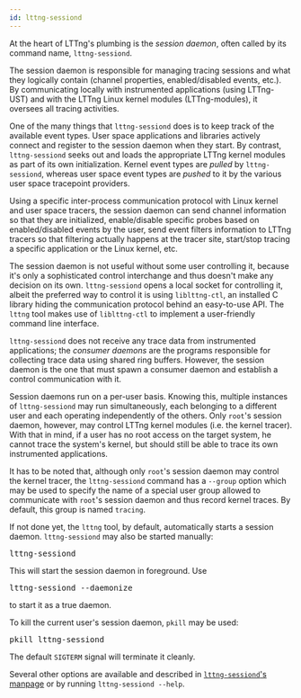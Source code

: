 ```yaml
---
id: lttng-sessiond
---
```


At the heart of LTTng's plumbing is the _session daemon_, often called
by its command name, `lttng-sessiond`.

The session daemon is responsible for managing tracing sessions and
what they logically contain (channel properties, enabled/disabled
events, etc.). By communicating locally with instrumented applications
(using LTTng-UST) and with the LTTng Linux kernel modules
(LTTng-modules), it oversees all tracing activities.

One of the many things that `lttng-sessiond` does is to keep
track of the available event types. User space applications and
libraries actively connect and register to the session daemon when they
start. By contrast, `lttng-sessiond` seeks out and loads the appropriate
LTTng kernel modules as part of its own initialization. Kernel event
types are _pulled_ by `lttng-sessiond`, whereas user space event types
are _pushed_ to it by the various user space tracepoint providers.

Using a specific inter-process communication protocol with Linux kernel
and user space tracers, the session daemon can send channel information
so that they are initialized, enable/disable specific probes based on
enabled/disabled events by the user, send event filters information to
LTTng tracers so that filtering actually happens at the tracer site,
start/stop tracing a specific application or the Linux kernel, etc.

The session daemon is not useful without some user controlling it,
because it's only a sophisticated control interchange and thus
doesn't make any decision on its own. `lttng-sessiond` opens a local
socket for controlling it, albeit the preferred way to control it is
using `liblttng-ctl`, an installed C library hiding the communication
protocol behind an easy-to-use API. The `lttng` tool makes use of
`liblttng-ctl` to implement a user-friendly command line interface.

`lttng-sessiond` does not receive any trace data from instrumented
applications; the _consumer daemons_ are the programs responsible for
collecting trace data using shared ring buffers. However, the session
daemon is the one that must spawn a consumer daemon and establish
a control communication with it.

Session daemons run on a per-user basis. Knowing this, multiple
instances of `lttng-sessiond` may run simultaneously, each belonging
to a different user and each operating independently of the others.
Only `root`'s session daemon, however, may control LTTng kernel modules
(i.e. the kernel tracer). With that in mind, if a user has no root
access on the target system, he cannot trace the system's kernel, but
should still be able to trace its own instrumented applications.

It has to be noted that, although only `root`'s session daemon may
control the kernel tracer, the `lttng-sessiond` command has a `--group`
option which may be used to specify the name of a special user group
allowed to communicate with `root`'s session daemon and thus record
kernel traces. By default, this group is named `tracing`.

If not done yet, the `lttng` tool, by default, automatically starts a
session daemon. `lttng-sessiond` may also be started manually:

<pre class="term">
lttng-sessiond
</pre>

This will start the session daemon in foreground. Use

<pre class="term">
lttng-sessiond --daemonize
</pre>

to start it as a true daemon.

To kill the current user's session daemon, `pkill` may be used:

<pre class="term">
pkill lttng-sessiond
</pre>

The default `SIGTERM` signal will terminate it cleanly.

Several other options are available and described in
<a href="/man/8/lttng-sessiond" class="ext"><code>lttng-sessiond</code>'s manpage</a>
or by running `lttng-sessiond --help`.
